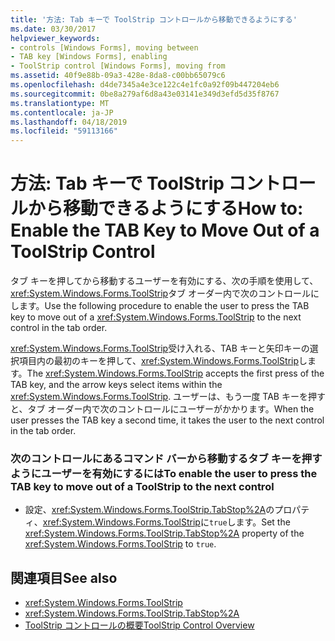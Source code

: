 ```yaml
---
title: '方法: Tab キーで ToolStrip コントロールから移動できるようにする'
ms.date: 03/30/2017
helpviewer_keywords:
- controls [Windows Forms], moving between
- TAB key [Windows Forms], enabling
- ToolStrip control [Windows Forms], moving from
ms.assetid: 40f9e88b-09a3-428e-8da8-c00bb65079c6
ms.openlocfilehash: d4de7345a4e3ce122c4e1fc0a92f09b447204eb6
ms.sourcegitcommit: 0be8a279af6d8a43e03141e349d3efd5d35f8767
ms.translationtype: MT
ms.contentlocale: ja-JP
ms.lasthandoff: 04/18/2019
ms.locfileid: "59113166"
---
```

# <a name="how-to-enable-the-tab-key-to-move-out-of-a-toolstrip-control"></a><span data-ttu-id="c30a8-102">方法: Tab キーで ToolStrip コントロールから移動できるようにする</span><span class="sxs-lookup"><span data-stu-id="c30a8-102">How to: Enable the TAB Key to Move Out of a ToolStrip Control</span></span>
<span data-ttu-id="c30a8-103">タブ キーを押してから移動するユーザーを有効にする、次の手順を使用して、<xref:System.Windows.Forms.ToolStrip>タブ オーダー内で次のコントロールにします。</span><span class="sxs-lookup"><span data-stu-id="c30a8-103">Use the following procedure to enable the user to press the TAB key to move out of a <xref:System.Windows.Forms.ToolStrip> to the next control in the tab order.</span></span>  
  
 <span data-ttu-id="c30a8-104"><xref:System.Windows.Forms.ToolStrip>受け入れる、TAB キーと矢印キーの選択項目内の最初のキーを押して、<xref:System.Windows.Forms.ToolStrip>します。</span><span class="sxs-lookup"><span data-stu-id="c30a8-104">The <xref:System.Windows.Forms.ToolStrip> accepts the first press of the TAB key, and the arrow keys select items within the <xref:System.Windows.Forms.ToolStrip>.</span></span> <span data-ttu-id="c30a8-105">ユーザーは、もう一度 TAB キーを押すと、タブ オーダー内で次のコントロールにユーザーがかかります。</span><span class="sxs-lookup"><span data-stu-id="c30a8-105">When the user presses the TAB key a second time, it takes the user to the next control in the tab order.</span></span>  
  
### <a name="to-enable-the-user-to-press-the-tab-key-to-move-out-of-a-toolstrip-to-the-next-control"></a><span data-ttu-id="c30a8-106">次のコントロールにあるコマンド バーから移動するタブ キーを押すようにユーザーを有効にするには</span><span class="sxs-lookup"><span data-stu-id="c30a8-106">To enable the user to press the TAB key to move out of a ToolStrip to the next control</span></span>  
  
-   <span data-ttu-id="c30a8-107">設定、<xref:System.Windows.Forms.ToolStrip.TabStop%2A>のプロパティ、<xref:System.Windows.Forms.ToolStrip>に`true`します。</span><span class="sxs-lookup"><span data-stu-id="c30a8-107">Set the <xref:System.Windows.Forms.ToolStrip.TabStop%2A> property of the <xref:System.Windows.Forms.ToolStrip> to `true`.</span></span>  
  
## <a name="see-also"></a><span data-ttu-id="c30a8-108">関連項目</span><span class="sxs-lookup"><span data-stu-id="c30a8-108">See also</span></span>

- <xref:System.Windows.Forms.ToolStrip>
- <xref:System.Windows.Forms.ToolStrip.TabStop%2A>
- [<span data-ttu-id="c30a8-109">ToolStrip コントロールの概要</span><span class="sxs-lookup"><span data-stu-id="c30a8-109">ToolStrip Control Overview</span></span>](toolstrip-control-overview-windows-forms.md)
